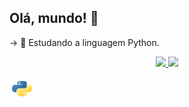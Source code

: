 ## Olá, mundo! 👋

-> 📖 Estudando a linguagem Python.

<div align="center">
  <a href="https://github.com/JoseKSG">
  <img height="100em" src="https://github-readme-stats.vercel.app/api?username=JoseKSG&show_icons=true&theme=dark&include_all_commits=true&count_private=true"/>
  <img height="100em" src="https://github-readme-stats.vercel.app/api/top-langs/?username=JoseKSG&layout=compact&langs_count=7&theme=dark"/>
</div>

<div style="display: inline_block"><br>
  <img align="center" alt="JoseKSG-Python" height="30" width="40" src="https://raw.githubusercontent.com/devicons/devicon/master/icons/python/python-original.svg">
</div>
